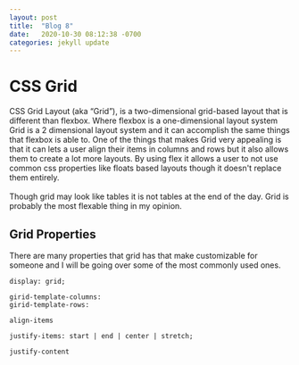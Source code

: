 ```yaml
---
layout: post
title:  "Blog 8"
date:   2020-10-30 08:12:38 -0700
categories: jekyll update
---
```


<h1>CSS Grid</h1>

<p>
    CSS Grid Layout (aka “Grid”), is a two-dimensional grid-based layout that is different than flexbox. Where flexbox is a one-dimensional layout system Grid is a 2 dimensional layout system and it can accomplish the same things that flexbox is able to. One of the things that makes Grid very appealing is that it can lets a user align their items in columns and rows but it also allows them to create a lot more layouts. By using flex it allows a user to not use common css properties like floats based layouts though it doesn't replace them entirely.
    <br><br>
    Though grid may look like tables it is not tables at the end of the day. Grid is probably the most flexable thing in my opinion.
</p>

<h2>Grid Properties</h2>
<p> There are many properties that grid has that make customizable for someone and I will be going over some of the most commonly used ones.</p>

<code>display: grid;</code>
<p>

</p>

<code>girid-template-columns: </code>
<br>
<code>girid-template-rows: </code>
<p>

</p>

<code>align-items</code>
<p>

</p>
<code>justify-items: start | end | center | stretch;</code>
<p>

</p>

<code>justify-content</code>
<p>

</p>